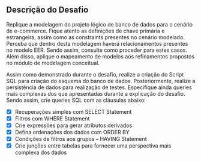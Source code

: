 ## Descrição do Desafio
Replique a modelagem do projeto lógico de banco de dados para o cenário de e-commerce. Fique atento as definições de chave primária e estrangeira, assim como as constraints presentes no cenário modelado. Perceba que dentro desta modelagem haverá relacionamentos presentes no modelo EER. Sendo assim, consulte como proceder para estes casos. Além disso, aplique o mapeamento de modelos aos refinamentos propostos no módulo de modelagem conceitual.

Assim como demonstrado durante o desafio, realize a criação do Script SQL para criação do esquema do banco de dados. Posteriormente, realize a persistência de dados para realização de testes. Especifique ainda queries mais complexas dos que apresentadas durante a explicação do desafio. Sendo assim, crie queries SQL com as cláusulas abaixo:

- [x] Recuperações simples com SELECT Statement
- [x] Filtros com WHERE Statement
- [x] Crie expressões para gerar atributos derivados
- [x] Defina ordenações dos dados com ORDER BY
- [x] Condições de filtros aos grupos – HAVING Statement
- [x] Crie junções entre tabelas para fornecer uma perspectiva mais complexa dos dados